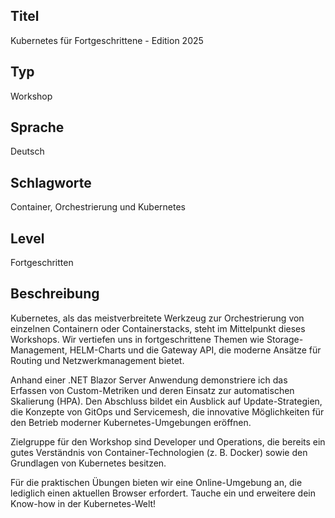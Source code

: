 ## Titel
Kubernetes für Fortgeschrittene - Edition 2025

## Typ
Workshop

## Sprache
Deutsch

## Schlagworte
Container, Orchestrierung und Kubernetes

## Level
Fortgeschritten

## Beschreibung
Kubernetes, als das meistverbreitete Werkzeug zur Orchestrierung von einzelnen Containern oder Containerstacks, steht im Mittelpunkt dieses Workshops. Wir vertiefen uns in fortgeschrittene Themen wie Storage-Management, HELM-Charts und die Gateway API, die moderne Ansätze für Routing und Netzwerkmanagement bietet.

Anhand einer .NET Blazor Server Anwendung demonstriere ich das Erfassen von Custom-Metriken und deren Einsatz zur automatischen Skalierung (HPA). Den Abschluss bildet ein Ausblick auf Update-Strategien, die Konzepte von GitOps und Servicemesh, die innovative Möglichkeiten für den Betrieb moderner Kubernetes-Umgebungen eröffnen.

Zielgruppe für den Workshop sind Developer und Operations, die bereits ein gutes Verständnis von Container-Technologien (z. B. Docker) sowie den Grundlagen von Kubernetes besitzen.

Für die praktischen Übungen bieten wir eine Online-Umgebung an, die lediglich einen aktuellen Browser erfordert. Tauche ein und erweitere dein Know-how in der Kubernetes-Welt!